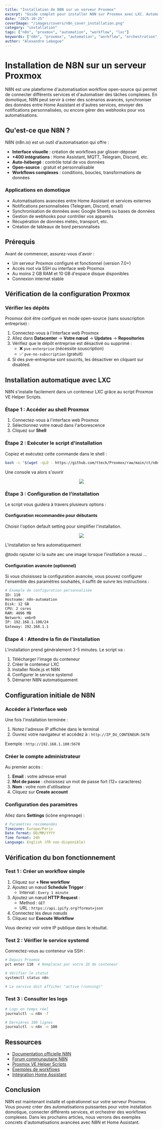 ```yaml
---
title: "Installation de N8N sur un serveur Proxmox"
excerpt: "Guide complet pour installer N8N sur Proxmox avec LXC. Automatisez vos tâches domotiques avec ce puissant outil d'orchestration workflow open-source."
date: "2025-10-25"
coverImage: "/images/covers/n8n_cover_installation.png"
category: "installation"
tags: ["n8n", "proxmox", "automation", "workflow", "lxc"]
keywords: ["n8n", "proxmox", "automation", "workflow", "orchestration", "domotique", "lxc"]
author: "Alexandre Lebegue"
---
```


# Installation de N8N sur un serveur Proxmox

N8N est une plateforme d'automatisation workflow open-source qui permet de connecter différents services et d'automatiser des tâches complexes. En domotique, N8N peut servir à créer des scénarios avancés, synchroniser des données entre Home Assistant et d'autres services, envoyer des notifications personnalisées, ou encore gérer des webhooks pour vos automatisations.

## Qu'est-ce que N8N ?

N8N (n8n.io) est un outil d'automatisation qui offre :

- **Interface visuelle** : création de workflows par glisser-déposer
- **+400 intégrations** : Home Assistant, MQTT, Telegram, Discord, etc.
- **Auto-hébergé** : contrôle total de vos données
- **Open-source** : gratuit et personnalisable
- **Workflows complexes** : conditions, boucles, transformations de données

### Applications en domotique

- Automatisations avancées entre Home Assistant et services externes
- Notifications personnalisées (Telegram, Discord, email)
- Synchronisation de données avec Google Sheets ou bases de données
- Gestion de webhooks pour contrôler vos appareils
- Récupération de données météo, transport, etc.
- Création de tableaux de bord personnalisés

## Prérequis

Avant de commencer, assurez-vous d'avoir :

- Un serveur Proxmox configuré et fonctionnel (version 7.0+)
- Accès root via SSH ou interface web Proxmox
- Au moins 2 GB RAM et 10 GB d'espace disque disponibles
- Connexion internet stable

## Vérification de la configuration Proxmox

### Vérifier les dépôts

Proxmox doit être configuré en mode open-source (sans souscription entreprise) :

1. Connectez-vous à l'interface web Proxmox
2. Allez dans **Datacenter** → **Votre nœud** → **Updates** → **Repositories**
3. Vérifiez que le dépôt entreprise est désactivé ou supprimé :
   - ❌ `pve-enterprise` (nécessite souscription)
   - ✅ `pve-no-subscription` (gratuit)
4. Si des pve-entreprise sont soucrits, les désactiver en cliquant sur disabled.


## Installation automatique avec LXC

N8N s'installe facilement dans un conteneur LXC grâce au script Proxmox VE Helper Scripts.

### Étape 1 : Accéder au shell Proxmox

1. Connectez-vous à l'interface web Proxmox
2. Sélectionnez votre nœud dans l'arborescence
3. Cliquez sur **Shell**

### Étape 2 : Exécuter le script d'installation

Copiez et exécutez cette commande dans le shell :

```bash
bash -c "$(wget -qLO - https://github.com/tteck/Proxmox/raw/main/ct/n8n.sh)"
```

Une console va alors s'ouvrir 

<center>
<img src="/images/articles/n8n/image-1.png" />
</center>


### Étape 3 : Configuration de l'installation

Le script vous guidera à travers plusieurs options :

#### Configuration recommandée pour débutants

Choisir l'option default setting pour simplifier l'installation.

<center>
<img src="/images/articles/n8n/image.png" />
</center>

L'installation se fera automatiquement

@todo rajouter ici la suite aec une image lorsque l'instllation a reussi ... 

#### Configuration avancée (optionnel)

Si vous choisissez la configuration avancée, vous pouvez configurer l'ensemble des paramètres souhaités, il suffit de suivre les instructions :

```bash
# Exemple de configuration personnalisée
ID: 110
Hostname: n8n-automation
Disk: 12 GB
CPU: 2 cores
RAM: 4096 MB
Network: vmbr0
IP: 192.168.1.100/24
Gateway: 192.168.1.1
```

### Étape 4 : Attendre la fin de l'installation

L'installation prend généralement 3-5 minutes. Le script va :

1. Télécharger l'image du conteneur
2. Créer le conteneur LXC
3. Installer Node.js et N8N
4. Configurer le service systemd
5. Démarrer N8N automatiquement

## Configuration initiale de N8N

### Accéder à l'interface web

Une fois l'installation terminée :

1. Notez l'adresse IP affichée dans le terminal
2. Ouvrez votre navigateur et accédez à : `http://IP_DU_CONTENEUR:5678`

Exemple : `http://192.168.1.100:5678`

### Créer le compte administrateur

Au premier accès :

1. **Email** : votre adresse email
2. **Mot de passe** : choisissez un mot de passe fort (12+ caractères)
3. **Nom** : votre nom d'utilisateur
4. Cliquez sur **Create account**

### Configuration des paramètres

Allez dans **Settings** (icône engrenage) :

```yaml
# Paramètres recommandés
Timezone: Europe/Paris
Date format: DD/MM/YYYY
Time format: 24h
Language: English (FR non disponible)
```

## Vérification du bon fonctionnement

### Test 1 : Créer un workflow simple

1. Cliquez sur **+ New workflow**
2. Ajoutez un nœud **Schedule Trigger** :
   - Interval : `Every 1 minute`
3. Ajoutez un nœud **HTTP Request** :
   - Method : `GET`
   - URL : `https://api.ipify.org?format=json`
4. Connectez les deux nœuds
5. Cliquez sur **Execute Workflow**

Vous devriez voir votre IP publique dans le résultat.

### Test 2 : Vérifier le service systemd

Connectez-vous au conteneur via SSH :

```bash
# Depuis Proxmox
pct enter 110  # Remplacez par votre ID de conteneur

# Vérifier le statut
systemctl status n8n

# Le service doit afficher "active (running)"
```

### Test 3 : Consulter les logs

```bash
# Logs en temps réel
journalctl -u n8n -f

# Dernières 100 lignes
journalctl -u n8n -n 100
```

## Ressources

- [Documentation officielle N8N](https://docs.n8n.io/)
- [Forum communautaire N8N](https://community.n8n.io/)
- [Proxmox VE Helper Scripts](https://tteck.github.io/Proxmox/)
- [Exemples de workflows](https://n8n.io/workflows/)
- [Intégration Home Assistant](https://docs.n8n.io/integrations/builtin/app-nodes/n8n-nodes-base.homeassistant/)

## Conclusion

N8N est maintenant installé et opérationnel sur votre serveur Proxmox. Vous pouvez créer des automatisations puissantes pour votre installation domotique, connecter différents services, et orchestrer des workflows complexes. Dans les prochains articles, nous verrons des exemples concrets d'automatisations avancées avec N8N et Home Assistant.